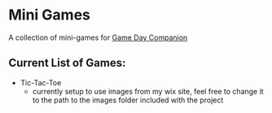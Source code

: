 # Mini Games
A collection of mini-games for <a href="https://www.gamedaycompanion.com/" target="_blank">Game Day Companion</a>

## Current List of Games:
* Tic-Tac-Toe
  * currently setup to use images from my wix site, feel free to change it to the path to the images folder included with the project
